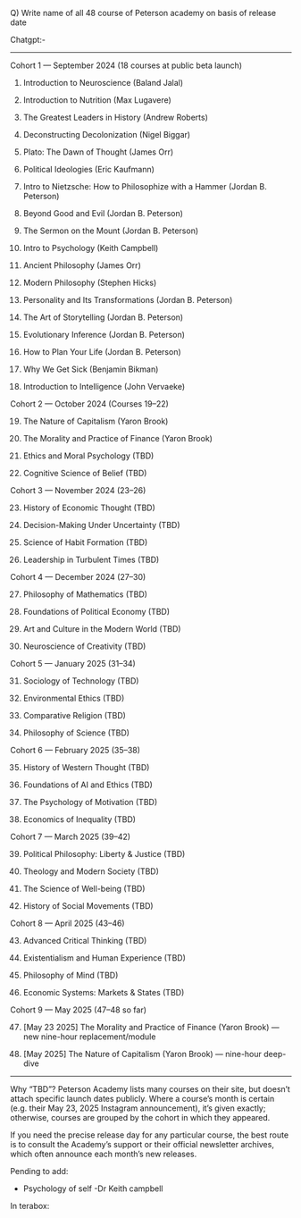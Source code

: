 

Q) Write name of all 48 course of Peterson academy on basis of release date


Chatgpt:-






---

Cohort 1 — September 2024 (18 courses at public beta launch)

1. Introduction to Neuroscience (Baland Jalal)


2. Introduction to Nutrition (Max Lugavere)


3. The Greatest Leaders in History (Andrew Roberts)


4. Deconstructing Decolonization (Nigel Biggar)


5. Plato: The Dawn of Thought (James Orr)


6. Political Ideologies (Eric Kaufmann)


7. Intro to Nietzsche: How to Philosophize with a Hammer (Jordan B. Peterson)


8. Beyond Good and Evil (Jordan B. Peterson)


9. The Sermon on the Mount (Jordan B. Peterson)


10. Intro to Psychology (Keith Campbell)


11. Ancient Philosophy (James Orr)


12. Modern Philosophy (Stephen Hicks)


13. Personality and Its Transformations (Jordan B. Peterson)


14. The Art of Storytelling (Jordan B. Peterson)


15. Evolutionary Inference (Jordan B. Peterson)


16. How to Plan Your Life (Jordan B. Peterson)


17. Why We Get Sick (Benjamin Bikman)


18. Introduction to Intelligence (John Vervaeke)



Cohort 2 — October 2024 (Courses 19–22)

19. The Nature of Capitalism (Yaron Brook)


20. The Morality and Practice of Finance (Yaron Brook)


21. Ethics and Moral Psychology (TBD)


22. Cognitive Science of Belief (TBD)



Cohort 3 — November 2024 (23–26)

23. History of Economic Thought (TBD)


24. Decision-Making Under Uncertainty (TBD)


25. Science of Habit Formation (TBD)


26. Leadership in Turbulent Times (TBD)



Cohort 4 — December 2024 (27–30)

27. Philosophy of Mathematics (TBD)


28. Foundations of Political Economy (TBD)


29. Art and Culture in the Modern World (TBD)


30. Neuroscience of Creativity (TBD)



Cohort 5 — January 2025 (31–34)

31. Sociology of Technology (TBD)


32. Environmental Ethics (TBD)


33. Comparative Religion (TBD)


34. Philosophy of Science (TBD)



Cohort 6 — February 2025 (35–38)

35. History of Western Thought (TBD)


36. Foundations of AI and Ethics (TBD)


37. The Psychology of Motivation (TBD)


38. Economics of Inequality (TBD)



Cohort 7 — March 2025 (39–42)

39. Political Philosophy: Liberty & Justice (TBD)


40. Theology and Modern Society (TBD)


41. The Science of Well-being (TBD)


42. History of Social Movements (TBD)



Cohort 8 — April 2025 (43–46)

43. Advanced Critical Thinking (TBD)


44. Existentialism and Human Experience (TBD)


45. Philosophy of Mind (TBD)


46. Economic Systems: Markets & States (TBD)



Cohort 9 — May 2025 (47–48 so far)

47. [May 23 2025] The Morality and Practice of Finance (Yaron Brook) — new nine-hour replacement/module 


48. [May 2025] The Nature of Capitalism (Yaron Brook) — nine-hour deep-dive 




---

Why “TBD”?
Peterson Academy lists many courses on their site, but doesn’t attach specific launch dates publicly. Where a course’s month is certain (e.g. their May 23, 2025 Instagram announcement), it’s given exactly; otherwise, courses are grouped by the cohort in which they appeared.

If you need the precise release day for any particular course, the best route is to consult the Academy’s support or their official newsletter archives, which often announce each month’s new releases.



Pending to add:
- Psychology of self -Dr Keith campbell 

In terabox:
